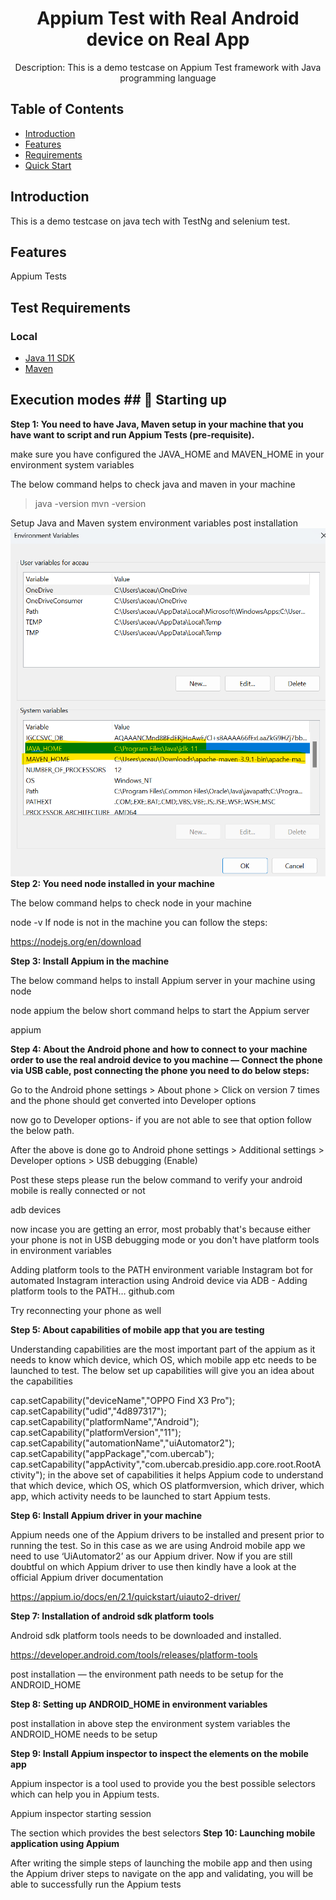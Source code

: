 <h1 align="center"> Appium Test with Real Android device on Real App </h1>
<p align="center">
  Description: This is a demo testcase on Appium Test framework with Java programming language

</p>


## Table of Contents

- [Introduction](#introduction)
- [Features](#features)
- [Requirements](#requirements)
- [Quick Start](#quick-start)


## Introduction
This is a demo testcase on java tech with TestNg and selenium test.


## Features
Appium Tests


## Test Requirements

### Local
* [Java 11 SDK](https://www.oracle.com/au/java/technologies/javase/jdk11-archive-downloads.html)
* [Maven](https://maven.apache.org/download.cgi)


## Execution modes ## 🤖 Starting up

<b>Step 1: You need to have Java, Maven setup in your machine that you have want to script and run Appium Tests (pre-requisite).</b>

make sure you have configured the JAVA_HOME and MAVEN_HOME in your environment system variables

The below command helps to check java and maven in your machine

> java -version
> mvn -version

Setup Java and Maven system environment variables post installation
![img.png](img.png)
<b>Step 2: You need node installed in your machine</b>

The below command helps to check node in your machine

node -v
If node is not in the machine you can follow the steps:

https://nodejs.org/en/download

<b>Step 3: Install Appium in the machine</b>

The below command helps to install Appium server in your machine using node

node appium
the below short command helps to start the Appium server

appium

<b>Step 4: About the Android phone and how to connect to your machine order to use the real android device to you machine — Connect the phone via USB cable, post connecting the phone you need to do below steps: </b>

Go to the Android phone settings > About phone > Click on version 7 times and the phone should get converted into Developer options

now go to Developer options- if you are not able to see that option follow the below path.

After the above is done go to Android phone settings > Additional settings > Developer options > USB debugging (Enable)

Post these steps please run the below command to verify your android mobile is really connected or not

adb devices

now incase you are getting an error, most probably that's because either your phone is not in USB debugging mode or you don't have platform tools in environment variables

Adding platform tools to the PATH environment variable
Instagram bot for automated Instagram interaction using Android device via ADB - Adding platform tools to the PATH…
github.com

Try reconnecting your phone as well

<b>Step 5: About capabilities of mobile app that you are testing</b>

Understanding capabilities are the most important part of the appium as it needs to know which device, which OS, which mobile app etc needs to be launched to test. The below set up capabilities will give you an idea about the capabilities

cap.setCapability("deviceName","OPPO Find X3 Pro");
cap.setCapability("udid","4d897317");
cap.setCapability("platformName","Android");
cap.setCapability("platformVersion","11");
cap.setCapability("automationName","uiAutomator2");
cap.setCapability("appPackage","com.ubercab");
cap.setCapability("appActivity","com.ubercab.presidio.app.core.root.RootActivity");
in the above set of capabilities it helps Appium code to understand that which device, which OS, which OS platformversion, which driver, which app, which activity needs to be launched to start Appium tests.

<b>Step 6: Install Appium driver in your machine</b>

Appium needs one of the Appium drivers to be installed and present prior to running the test. So in this case as we are using Android mobile app we need to use ‘UiAutomator2’ as our Appium driver. Now if you are still doubtful on which Appium driver to use then kindly have a look at the official Appium driver documentation

https://appium.io/docs/en/2.1/quickstart/uiauto2-driver/

<b>Step 7: Installation of android sdk platform tools</b>

Android sdk platform tools needs to be downloaded and installed.

https://developer.android.com/tools/releases/platform-tools

post installation — the environment path needs to be setup for the ANDROID_HOME

<b>Step 8: Setting up ANDROID_HOME in environment variables</b>

post installation in above step the environment system variables the ANDROID_HOME needs to be setup


<b>Step 9: Install Appium inspector to inspect the elements on the mobile app</b>

Appium inspector is a tool used to provide you the best possible selectors which can help you in Appium tests.


Appium inspector starting session

The section which provides the best selectors
<b>Step 10: Launching mobile application using Appium</b>

After writing the simple steps of launching the mobile app and then using the Appium driver steps to navigate on the app and validating, you will be able to successfully run the Appium tests


